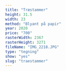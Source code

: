 ```yaml
---
title: "Træstammer"
height: 31.5
width: 23
method: "Blyant på papir"
year: 2020
price: "700"
rasterWidth: 2367
rasterHeight: 3271
fileName: "IMG_2218.JPG"
type: "tegning"
show: "yes"
slug: "traestammer"
---
```

